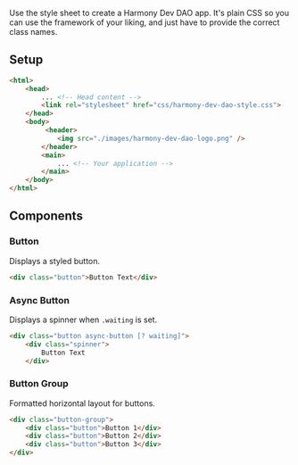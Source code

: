 Use the style sheet to create a Harmony Dev DAO app.
It's plain CSS so you can use the framework of your liking, and
just have to provide the correct class names.

## Setup

```HTML
<html>
    <head>
        ... <!-- Head content -->
        <link rel="stylesheet" href="css/harmony-dev-dao-style.css">
    </head>
    <body>
         <header>
            <img src="./images/harmony-dev-dao-logo.png" />
        </header>
        <main>
            ... <!-- Your application -->
        </main>
    </body>
</html>
```

## Components

### Button
Displays a styled button.
```HTML
<div class="button">Button Text</div>
```
### Async Button
Displays a spinner when `.waiting` is set.

```html
<div class="button async-button [? waiting]">
    <div class="spinner">
        Button Text
    </div>
```

### Button Group
Formatted horizontal layout for buttons.
```HTML
<div class="button-group">
    <div class="button">Button 1</div>
    <div class="button">Button 2</div>
    <div class="button">Button 3</div>
</div>
```